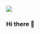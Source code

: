<img src="https://capsule-render.vercel.app/api?type=waving&color=0:ed9d0b,100:f94001&height=180&section=header&text=It's%20me%20EUNSEO&fontSize=32&animation=fadeIn&fontAlignY=36&fontColor=ffffff" />

### Hi there 👋

<!--
**Uueun/Uueun** is a ✨ _special_ ✨ repository because its `README.md` (this file) appears on your GitHub profile.

Here are some ideas to get you started:

- 🔭 I’m currently working on ...
- 🌱 I’m currently learning ...
- 👯 I’m looking to collaborate on ...
- 🤔 I’m looking for help with ...
- 💬 Ask me about ...
- 📫 How to reach me: ...
- 😄 Pronouns: ...
- ⚡ Fun fact: ...
-->
